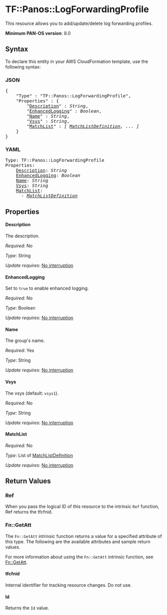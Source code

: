 # TF::Panos::LogForwardingProfile

This resource allows you to add/update/delete log forwarding profiles.

**Minimum PAN-OS version**:  8.0

## Syntax

To declare this entity in your AWS CloudFormation template, use the following syntax:

### JSON

<pre>
{
    "Type" : "TF::Panos::LogForwardingProfile",
    "Properties" : {
        "<a href="#description" title="Description">Description</a>" : <i>String</i>,
        "<a href="#enhancedlogging" title="EnhancedLogging">EnhancedLogging</a>" : <i>Boolean</i>,
        "<a href="#name" title="Name">Name</a>" : <i>String</i>,
        "<a href="#vsys" title="Vsys">Vsys</a>" : <i>String</i>,
        "<a href="#matchlist" title="MatchList">MatchList</a>" : <i>[ <a href="matchlistdefinition.md">MatchListDefinition</a>, ... ]</i>
    }
}
</pre>

### YAML

<pre>
Type: TF::Panos::LogForwardingProfile
Properties:
    <a href="#description" title="Description">Description</a>: <i>String</i>
    <a href="#enhancedlogging" title="EnhancedLogging">EnhancedLogging</a>: <i>Boolean</i>
    <a href="#name" title="Name">Name</a>: <i>String</i>
    <a href="#vsys" title="Vsys">Vsys</a>: <i>String</i>
    <a href="#matchlist" title="MatchList">MatchList</a>: <i>
      - <a href="matchlistdefinition.md">MatchListDefinition</a></i>
</pre>

## Properties

#### Description

The description.

_Required_: No

_Type_: String

_Update requires_: [No interruption](https://docs.aws.amazon.com/AWSCloudFormation/latest/UserGuide/using-cfn-updating-stacks-update-behaviors.html#update-no-interrupt)

#### EnhancedLogging

Set to `true` to enable enhanced logging.

_Required_: No

_Type_: Boolean

_Update requires_: [No interruption](https://docs.aws.amazon.com/AWSCloudFormation/latest/UserGuide/using-cfn-updating-stacks-update-behaviors.html#update-no-interrupt)

#### Name

The group's name.

_Required_: Yes

_Type_: String

_Update requires_: [No interruption](https://docs.aws.amazon.com/AWSCloudFormation/latest/UserGuide/using-cfn-updating-stacks-update-behaviors.html#update-no-interrupt)

#### Vsys

The vsys (default: `vsys1`).

_Required_: No

_Type_: String

_Update requires_: [No interruption](https://docs.aws.amazon.com/AWSCloudFormation/latest/UserGuide/using-cfn-updating-stacks-update-behaviors.html#update-no-interrupt)

#### MatchList

_Required_: No

_Type_: List of <a href="matchlistdefinition.md">MatchListDefinition</a>

_Update requires_: [No interruption](https://docs.aws.amazon.com/AWSCloudFormation/latest/UserGuide/using-cfn-updating-stacks-update-behaviors.html#update-no-interrupt)

## Return Values

### Ref

When you pass the logical ID of this resource to the intrinsic `Ref` function, Ref returns the tfcfnid.

### Fn::GetAtt

The `Fn::GetAtt` intrinsic function returns a value for a specified attribute of this type. The following are the available attributes and sample return values.

For more information about using the `Fn::GetAtt` intrinsic function, see [Fn::GetAtt](https://docs.aws.amazon.com/AWSCloudFormation/latest/UserGuide/intrinsic-function-reference-getatt.html).

#### tfcfnid

Internal identifier for tracking resource changes. Do not use.

#### Id

Returns the <code>Id</code> value.

